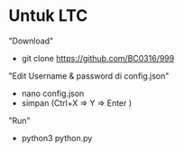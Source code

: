 # Untuk LTC 
"Download"
- git clone https://github.com/BC0316/999

"Edit Username & password di config.json"
- nano config.json
- simpan (Ctrl+X => Y => Enter )

"Run"
- python3 python.py
